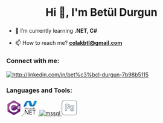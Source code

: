 <h1 align="center">Hi 👋, I'm Betül Durgun</h1>
<https://i.pinimg.com/originals/2c/f9/71/2cf971c4c37c55ec9920bec677a06d17.gif>
<h3 align="center"></h3>

- 🌱 I’m currently learning **.NET, C#**

- 📫 How to reach me?    **colakbtl@gmail.com**

<h3 align="left">Connect with me:</h3>
<p align="left">
<a href="https://linkedin.com/in/http://linkedin.com/in/bet%c3%bcl-durgun-7b98b5115" target="blank"><img align="center" src="https://raw.githubusercontent.com/rahuldkjain/github-profile-readme-generator/master/src/images/icons/Social/linked-in-alt.svg" alt="http://linkedin.com/in/bet%c3%bcl-durgun-7b98b5115" height="30" width="40" /></a>
</p>

<h3 align="left">Languages and Tools:</h3>
<p align="left"> <a href="https://www.w3schools.com/cs/" target="_blank" rel="noreferrer"> <img src="https://raw.githubusercontent.com/devicons/devicon/master/icons/csharp/csharp-original.svg" alt="csharp" width="40" height="40"/> </a> <a href="https://dotnet.microsoft.com/" target="_blank" rel="noreferrer"> <img src="https://raw.githubusercontent.com/devicons/devicon/master/icons/dot-net/dot-net-original-wordmark.svg" alt="dotnet" width="40" height="40"/> </a> <a href="https://www.microsoft.com/en-us/sql-server" target="_blank" rel="noreferrer"> <img src="https://www.svgrepo.com/show/303229/microsoft-sql-server-logo.svg" alt="mssql" width="40" height="40"/> </a> <a href="https://www.photoshop.com/en" target="_blank" rel="noreferrer"> <img src="https://raw.githubusercontent.com/devicons/devicon/master/icons/photoshop/photoshop-line.svg" alt="photoshop" width="40" height="40"/> </a> </p>
